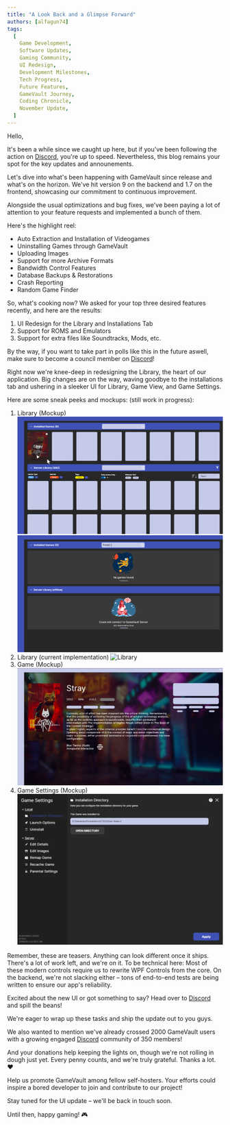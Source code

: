 ```yaml
---
title: "A Look Back and a Glimpse Forward"
authors: [alfagun74]
tags:
  [
    Game Development,
    Software Updates,
    Gaming Community,
    UI Redesign,
    Development Milestones,
    Tech Progress,
    Future Features,
    GameVault Journey,
    Coding Chronicle,
    November Update,
  ]
---
```


Hello,

It's been a while since we caught up here, but if you've been following the action on [Discord](https://discord.gg/NEdNen2dSu), you're up to speed. Nevertheless, this blog remains your spot for the key updates and announements.

Let's dive into what's been happening with GameVault since release and what's on the horizon. We've hit version 9 on the backend and 1.7 on the frontend, showcasing our commitment to continuous improvement.

Alongside the usual optimizations and bug fixes, we've been paying a lot of attention to your feature requests and implemented a bunch of them.

Here's the highlight reel:

- Auto Extraction and Installation of Videogames
- Uninstalling Games through GameVault
- Uploading Images
- Support for more Archive Formats
- Bandwidth Control Features
- Database Backups & Restorations
- Crash Reporting
- Random Game Finder

So, what's cooking now? We asked for your top three desired features recently, and here are the results:

1. UI Redesign for the Library and Installations Tab
2. Support for ROMS and Emulators
3. Support for extra files like Soundtracks, Mods, etc.

By the way, if you want to take part in polls like this in the future aswell, make sure to become a council member on [Discord](https://discord.gg/NEdNen2dSu)!

Right now we're knee-deep in redesigning the Library, the heart of our application. Big changes are on the way, waving goodbye to the installations tab and ushering in a sleeker UI for Library, Game View, and Game Settings.

Here are some sneak peeks and mockups: (still work in progress):

1. Library (Mockup)
   ![Filters](/img/blog/2023-11-19/filters.png)
   ![Empty States](/img/blog/2023-11-19/emptystates.png)
2. Library (current implementation)
   ![Library](/img/blog/2023-11-19/library.png)
3. Game (Mockup)
   ![Game View](/img/blog/2023-11-19/game.png)
4. Game Settings (Mockup)
   ![Game Settings](/img/blog/2023-11-19/settings.png)

Remember, these are teasers. Anything can look different once it ships. There's a lot of work left, and we're on it. To be technical here: Most of these modern controls require us to rewrite WPF Controls from the core. On the backend, we're not slacking either – tons of end-to-end tests are being written to ensure our app's reliability.

Excited about the new UI or got something to say? Head over to [Discord](https://discord.gg/NEdNen2dSu) and spill the beans!

We're eager to wrap up these tasks and ship the update out to you guys.

We also wanted to mention we've already crossed 2000 GameVault users with a growing engaged [Discord](https://discord.gg/NEdNen2dSu) community of 350 members!

And your donations help keeping the lights on, though we're not rolling in dough just yet. Every penny counts, and we're truly grateful. Thanks a lot. ❤️

Help us promote GameVault among fellow self-hosters. Your efforts could inspire a bored developer to join and contribute to our project!

Stay tuned for the UI update – we'll be back in touch soon.

Until then, happy gaming! 🎮
